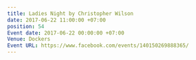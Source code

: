 ```yaml
---
title: Ladies Night by Christopher Wilson
date: 2017-06-22 11:00:00 +07:00
position: 54
Event date: 2017-06-22 00:00:00 +07:00
Venue: Dockers
Event URL: https://www.facebook.com/events/140150269888365/
---
```



